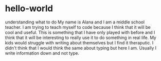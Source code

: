 # hello-world
understanding what to do
My name is Alana and I am a middle school teacher.  I am trying to teach myself to code because I think that it will be cool and useful.  This is something that I have only played with before and I think that it will be interesting to really use it to do something in real life.
My kids would struggle with writing about themselves but I find it theraputic.  I didn't think that I would think the same about typing but here I am.
Usually I write information down and not type.
